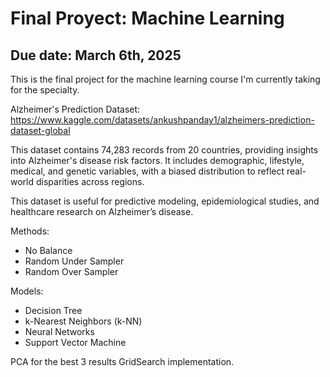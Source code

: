 # Final Proyect: Machine Learning
## Due date: March 6th, 2025
This is the final project for the machine learning course I'm currently taking for the specialty.

Alzheimer's Prediction Dataset:
https://www.kaggle.com/datasets/ankushpanday1/alzheimers-prediction-dataset-global

This dataset contains 74,283 records from 20 countries, providing insights into Alzheimer's disease risk factors. It includes demographic, lifestyle, medical, and genetic variables, with a biased distribution to reflect real-world disparities across regions.

This dataset is useful for predictive modeling, epidemiological studies, and healthcare research on Alzheimer’s disease.

Methods:
* No Balance
* Random Under Sampler
* Random Over Sampler

Models:
* Decision Tree
* k-Nearest Neighbors (k-NN)
* Neural Networks
* Support Vector Machine

PCA for the best 3 results 
GridSearch implementation.
